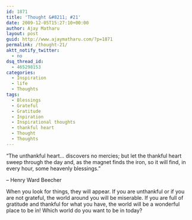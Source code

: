 ```yaml
---
id: 1871
title: 'Thought &#8211; #21'
date: 2009-12-05T15:27:10+00:00
author: Ajay Matharu
layout: post
guid: http://www.ajaymatharu.com/?p=1871
permalink: /thought-21/
aktt_notify_twitter:
  - no
dsq_thread_id:
  - 465298153
categories:
  - Inspiration
  - life
  - Thoughts
tags:
  - Blessings
  - Grateful
  - Gratitude
  - Inpiration
  - Inspirational thoughts
  - thankful heart
  - Thought
  - Thoughts
---
```

&#8220;The unthankful heart&#8230; discovers no mercies; but let the thankful heart sweep through the day and, as the magnet finds the iron, so it will find, in every hour, some heavenly blessings.&#8221;

&#8211; Henry Ward Beecher

When you look for things, they will appear. If you are unthankful or if you are not grateful, the world around you will be miserable. If you are full of gratitude and thankful for what you have, the world will be a wonderful place to be in! Which world do you want to be in today?